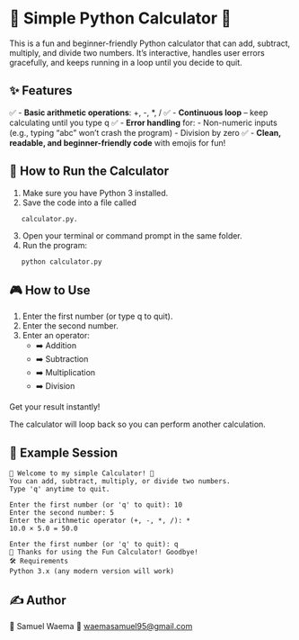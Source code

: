 # 🎉 Simple Python Calculator 🎉

This is a fun and beginner-friendly Python calculator that can add, subtract, multiply, and divide two numbers. It’s interactive, handles user errors gracefully, and keeps running in a loop until you decide to quit.


## ✨ Features

✅ - **Basic arithmetic operations**: +, -, *, /
✅ - **Continuous loop** – keep calculating until you type q
✅ - **Error handling** for:
         - Non-numeric inputs (e.g., typing “abc” won’t crash the program)
         - Division by zero
✅ - **Clean, readable, and beginner-friendly code** with emojis for fun!


## 🚀 How to Run the Calculator

1. Make sure you have Python 3 installed.
2. Save the code into a file called 
```
   calculator.py.
```
3. Open your terminal or command prompt in the same folder.
4. Run the program:
```
   python calculator.py
```

## 🎮 How to Use

1. Enter the first number (or type q to quit).
2. Enter the second number.
3. Enter an operator:
     + ➡️ Addition
     - ➡️ Subtraction
     * ➡️ Multiplication
     - ➡️ Division

Get your result instantly!

The calculator will loop back so you can perform another calculation.


## 📂 Example Session

```
🎉 Welcome to my simple Calculator! 🎉
You can add, subtract, multiply, or divide two numbers.
Type 'q' anytime to quit.

Enter the first number (or 'q' to quit): 10
Enter the second number: 5
Enter the arithmetic operator (+, -, *, /): *
10.0 × 5.0 = 50.0

Enter the first number (or 'q' to quit): q
👋 Thanks for using the Fun Calculator! Goodbye!
🛠 Requirements
Python 3.x (any modern version will work)
```


## ✍️ Author
👤 Samuel Waema
📧 waemasamuel95@gmail.com

